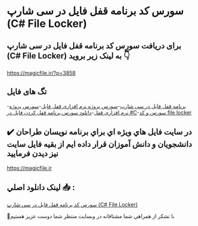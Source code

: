 # سورس کد برنامه قفل فایل در سی شارپ (C# File Locker)

## برای دریافت سورس کد برنامه قفل فایل در سی شارپ (C# File Locker) به لینک زیر بروید 👇

https://magicfile.ir/?p=3858

## تگ های فایل

-[برنامه قفل فایل در سی شارپ](https://magicfile.ir/product/%d8%b3%d9%88%d8%b1%d8%b3-%da%a9%d8%af-%d8%a8%d8%b1%d9%86%d8%a7%d9%85%d9%87-%d9%82%d9%81%d9%84-%d9%81%d8%a7%db%8c%d9%84-%d8%af%d8%b1-%d8%b3%db%8c-%d8%b4%d8%a7%d8%b1%d9%be/)-[سورس پروژه نرم افزاری قفل فایل](https://magicfile.ir/product/%d8%b3%d9%88%d8%b1%d8%b3-%da%a9%d8%af-%d8%a8%d8%b1%d9%86%d8%a7%d9%85%d9%87-%d9%82%d9%81%d9%84-%d9%81%d8%a7%db%8c%d9%84-%d8%af%d8%b1-%d8%b3%db%8c-%d8%b4%d8%a7%d8%b1%d9%be/)-[سورس پروژه نرم افزاری قفل](https://magicfile.ir/product/%d8%b3%d9%88%d8%b1%d8%b3-%da%a9%d8%af-%d8%a8%d8%b1%d9%86%d8%a7%d9%85%d9%87-%d9%82%d9%81%d9%84-%d9%81%d8%a7%db%8c%d9%84-%d8%af%d8%b1-%d8%b3%db%8c-%d8%b4%d8%a7%d8%b1%d9%be/)-[دانلود سورس برنامه قفل کردن فایل در #C](https://magicfile.ir/product/%d8%b3%d9%88%d8%b1%d8%b3-%da%a9%d8%af-%d8%a8%d8%b1%d9%86%d8%a7%d9%85%d9%87-%d9%82%d9%81%d9%84-%d9%81%d8%a7%db%8c%d9%84-%d8%af%d8%b1-%d8%b3%db%8c-%d8%b4%d8%a7%d8%b1%d9%be/)-[سورس و کد file locker](https://magicfile.ir/product/%d8%b3%d9%88%d8%b1%d8%b3-%da%a9%d8%af-%d8%a8%d8%b1%d9%86%d8%a7%d9%85%d9%87-%d9%82%d9%81%d9%84-%d9%81%d8%a7%db%8c%d9%84-%d8%af%d8%b1-%d8%b3%db%8c-%d8%b4%d8%a7%d8%b1%d9%be/)

## ✔️ در سايت فايل هاي ويژه اي براي برنامه نويسان طراحان دانشجويان و دانش آموزان قرار داده ايم از بقيه فايل سايت نيز ديدن فرماييد

https://magicfile.ir


## لينک دانلود اصلي 📥 :

[سورس کد برنامه قفل فایل در سی شارپ (C# File Locker)](https://magicfile.ir/product/%d8%b3%d9%88%d8%b1%d8%b3-%da%a9%d8%af-%d8%a8%d8%b1%d9%86%d8%a7%d9%85%d9%87-%d9%82%d9%81%d9%84-%d9%81%d8%a7%db%8c%d9%84-%d8%af%d8%b1-%d8%b3%db%8c-%d8%b4%d8%a7%d8%b1%d9%be/) 


🙏با تشکر از همراهي شما مشتاقانه در وبسایت منتظر شما دوست عزیز هستیم

